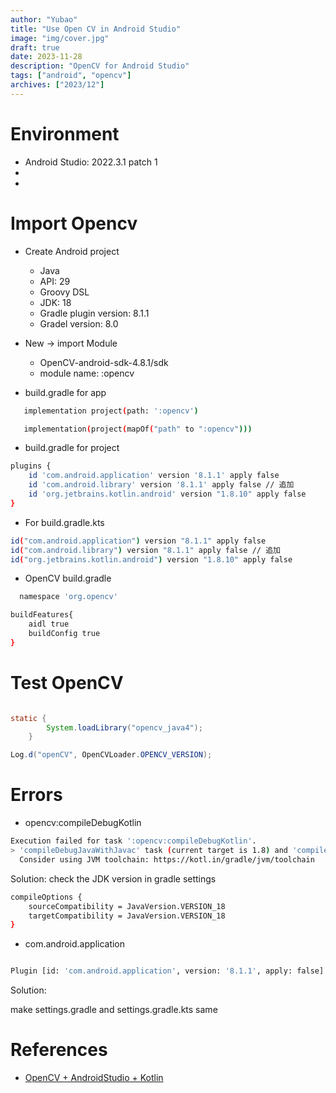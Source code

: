 ```yaml
---
author: "Yubao"
title: "Use Open CV in Android Studio"
image: "img/cover.jpg"
draft: true
date: 2023-11-28
description: "OpenCV for Android Studio"
tags: ["android", "opencv"]
archives: ["2023/12"]
---
```


# Environment

- Android Studio: 2022.3.1 patch 1
-
-
# Import Opencv
- Create Android project 
    - Java
    - API: 29
    - Groovy DSL
    - JDK: 18
    - Gradle plugin version: 8.1.1
    - Gradel version: 8.0
- New -> import Module
    - OpenCV-android-sdk-4.8.1/sdk
    - module name: :opencv

- build.gradle for app

```sh
   implementation project(path: ':opencv')

   implementation(project(mapOf("path" to ":opencv")))
```

- build.gradle for project

```sh
plugins {
    id 'com.android.application' version '8.1.1' apply false
    id 'com.android.library' version '8.1.1' apply false // 追加
    id 'org.jetbrains.kotlin.android' version "1.8.10" apply false
}
```

- For build.gradle.kts

```sh
id("com.android.application") version "8.1.1" apply false
id("com.android.library") version "8.1.1" apply false // 追加
id("org.jetbrains.kotlin.android") version "1.8.10" apply false
```
- OpenCV build.gradle

```sh
  namespace 'org.opencv'

buildFeatures{
    aidl true
    buildConfig true
}
```

# Test OpenCV

````java

static {
        System.loadLibrary("opencv_java4");
    }

Log.d("openCV", OpenCVLoader.OPENCV_VERSION);
````

# Errors

- opencv:compileDebugKotlin
```sh
Execution failed for task ':opencv:compileDebugKotlin'.
> 'compileDebugJavaWithJavac' task (current target is 1.8) and 'compileDebugKotlin' task (current target is 17) jvm target compatibility should be set to the same Java version.
  Consider using JVM toolchain: https://kotl.in/gradle/jvm/toolchain
```

Solution: check the JDK version in gradle settings

```sh
compileOptions {
    sourceCompatibility = JavaVersion.VERSION_18
    targetCompatibility = JavaVersion.VERSION_18
}
```

- com.android.application
```sh

Plugin [id: 'com.android.application', version: '8.1.1', apply: false] was not found in any of the following sources:
```

Solution:

make settings.gradle and settings.gradle.kts same

# References

- [OpenCV + AndroidStudio + Kotlin](https://zenn.dev/301/articles/dbe0773b5c8b3f)

